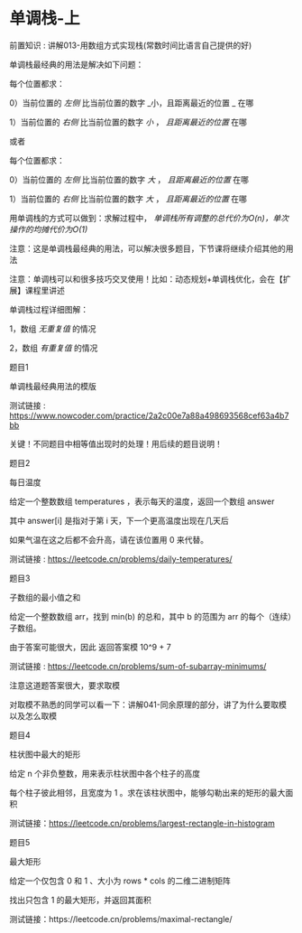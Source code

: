 # 单调栈-上

前置知识 : 讲解013\-用数组方式实现栈\(常数时间比语言自己提供的好\)

单调栈最经典的用法是解决如下问题：

每个位置都求：

0）当前位置的  _左侧_ 比当前位置的数字 _小，且距离最近的位置 _ 在哪

1）当前位置的  _右侧_ 比当前位置的数字 _小_ ， _且距离最近的位置_  在哪

或者

每个位置都求：

0）当前位置的  _左侧_ 比当前位置的数字 _大_ ， _且距离最近的位置_  在哪

1）当前位置的  _右侧_ 比当前位置的数字 _大_ ， _且距离最近的位置_  在哪

用单调栈的方式可以做到：求解过程中， _单调栈所有调整的总代价为O\(n\)，单次操作的均摊代价为O\(1\)_

注意：这是单调栈最经典的用法，可以解决很多题目，下节课将继续介绍其他的用法

注意：单调栈可以和很多技巧交叉使用！比如：动态规划\+单调栈优化，会在【扩展】课程里讲述

单调栈过程详细图解：

1，数组 _无重复值_ 的情况

2，数组 _有重复值_ 的情况

题目1

单调栈最经典用法的模版

测试链接 : [https://www\.nowcoder\.com/practice/2a2c00e7a88a498693568cef63a4b7bb](https://www.nowcoder.com/practice/2a2c00e7a88a498693568cef63a4b7bb)

关键！不同题目中相等值出现时的处理！用后续的题目说明！

题目2

每日温度

给定一个整数数组 temperatures ，表示每天的温度，返回一个数组 answer

其中 answer\[i\] 是指对于第 i 天，下一个更高温度出现在几天后

如果气温在这之后都不会升高，请在该位置用 0 来代替。

测试链接 : [https://leetcode\.cn/problems/daily\-temperatures/](https://leetcode.cn/problems/daily-temperatures/)

题目3

子数组的最小值之和

给定一个整数数组 arr，找到 min\(b\) 的总和，其中 b 的范围为 arr 的每个（连续）子数组。

由于答案可能很大，因此 返回答案模 10^9 \+ 7

测试链接 : [https://leetcode\.cn/problems/sum\-of\-subarray\-minimums/](https://leetcode.cn/problems/sum-of-subarray-minimums/)

注意这道题答案很大，要求取模

对取模不熟悉的同学可以看一下：讲解041\-同余原理的部分，讲了为什么要取模以及怎么取模

题目4

柱状图中最大的矩形

给定 n 个非负整数，用来表示柱状图中各个柱子的高度

每个柱子彼此相邻，且宽度为 1 。求在该柱状图中，能够勾勒出来的矩形的最大面积

测试链接：[https://leetcode\.cn/problems/largest\-rectangle\-in\-histogram](https://leetcode.cn/problems/largest-rectangle-in-histogram)

题目5

最大矩形

给定一个仅包含 0 和 1 、大小为 rows \* cols 的二维二进制矩阵

找出只包含 1 的最大矩形，并返回其面积

测试链接：https://leetcode\.cn/problems/maximal\-rectangle/

